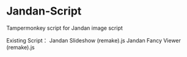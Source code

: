 # Jandan-Script
Tampermonkey script for Jandan image script

Existing Script：
Jandan Slideshow (remake).js
Jandan Fancy Viewer (remake).js
